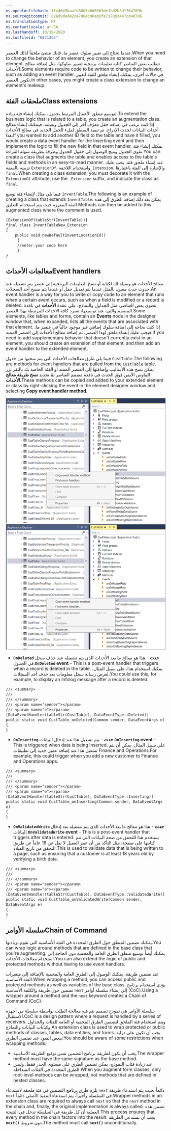 ```yaml
---
ms.openlocfilehash: 1fc4649baafd88d5e0d0303de1bd2b8d1764209b
ms.sourcegitcommit: 82ed9ded42c47064c90ab6fe717893447cd48796
ms.translationtype: HT
ms.contentlocale: ar-SA
ms.lasthandoff: 10/19/2020
ms.locfileid: "6071363"
---
```

<span data-ttu-id="b1612-101">عندما تحتاج إلى تغيير سلوك عنصر ما، فإنك تنشئ ملحقاً لذلك العنصر.</span><span class="sxs-lookup"><span data-stu-id="b1612-101">When you need to change the behavior of an element, you create an extension of that element.</span></span> <span data-ttu-id="b1612-102">تتطلب بعض العناصر كتابة تعليمات برمجية لتغيير سلوكها، مثل إضافة معالج الأحداث.</span><span class="sxs-lookup"><span data-stu-id="b1612-102">Some elements require code to be written to change their behavior, such as adding an event handler.</span></span> <span data-ttu-id="b1612-103">في حالات أخرى، يمكنك إنشاء ملحق للفئة لتغيير تكوين العنصر.</span><span class="sxs-lookup"><span data-stu-id="b1612-103">In other cases, you might create a class extension to change an element's makeup.</span></span>

## <a name="class-extensions"></a><span data-ttu-id="b1612-104">ملحقات الفئة</span><span class="sxs-lookup"><span data-stu-id="b1612-104">Class extensions</span></span> 

<span data-ttu-id="b1612-105">لتوسيع منطق الأعمال المرتبط بجدول، يمكنك إنشاء فئة زيادة.</span><span class="sxs-lookup"><span data-stu-id="b1612-105">To extend the business logic that is related to a table, you create an augmentation class.</span></span> <span data-ttu-id="b1612-106">إذا كنت ترغب في إضافة حقل معرّف آخر إلى الجدول وتعبئته، فيمكنك إنشاء معالج أحداث البيانات لحدث الإدراج، ثم تنفيذ المنطق لملء الحقل الجديد في معالج الأحداث هذا.</span><span class="sxs-lookup"><span data-stu-id="b1612-106">If you wanted to add another ID field to the table and have it filled, you would create a data event handler for the Inserting event and then implement the logic to fill the new field in that event handler.</span></span> <span data-ttu-id="b1612-107">يمكنك إنشاء فئة تقوي الجدول وتتيح الوصول إلى حقول الجدول وطرقه بطريقة سهلة القراءة.</span><span class="sxs-lookup"><span data-stu-id="b1612-107">You can create a class that augments the table and enables access to the table's fields and methods in an easy-to-read manner.</span></span> <span data-ttu-id="b1612-108">عند إنشاء ملحق فئة، يجب عليك تزيينه بالسمة `ExtensionOf`، واستخدام اللاحقة`_Extension`، والإشارة إلى الفئة باعتبارها `final`.</span><span class="sxs-lookup"><span data-stu-id="b1612-108">When creating a class extension, you must decorate it with the `ExtensionOf` attribute, use the `_Extension` suffix, and indicate the class as `final`.</span></span>

<span data-ttu-id="b1612-109">فيما يلي مثال لإنشاء فئة توسع `InventTable`.</span><span class="sxs-lookup"><span data-stu-id="b1612-109">The following is an example of creating a class that extends `InventTable`.</span></span> <span data-ttu-id="b1612-110">يمكن بعد ذلك إضافة الطرق إلى هذه الفئة المعززة حيث يتم استخدام التعليق.</span><span class="sxs-lookup"><span data-stu-id="b1612-110">Methods can then be added to this augmented class where the comment is used.</span></span>
```xpp
[ExtensionOf(tableStr(InventTable))]
final class InventTableNew_Extension
{
    public void newDefaultInventLocationId()
     {
     //enter your code here
     }
}
```
## <a name="event-handlers"></a><span data-ttu-id="b1612-111">معالجات الأحداث</span><span class="sxs-lookup"><span data-stu-id="b1612-111">Event handlers</span></span> 

<span data-ttu-id="b1612-112">معالج الأحداث هو وسيلة لك لكتابة أو نسخ التعليمات البرمجية إلى عنصر يتم تشغيله عند حدوث حدث معين، بالمثل عندما يتم تعديل حقل أو عندما يتم مسح أحد السجلات.</span><span class="sxs-lookup"><span data-stu-id="b1612-112">An event handler is a way for you to write or copy code to an element that runs when a certain event occurs, such as when a field is modified or a record is deleted.</span></span> <span data-ttu-id="b1612-113">تحتوي بعض العناصر، مثل الجداول والنماذج، على عقدة **الأحداث** في نافذة المصمم والتي، عند توسيعها، تسرد كافة الاحداث المرتبطة بهذا العنصر.</span><span class="sxs-lookup"><span data-stu-id="b1612-113">Some elements, like tables and forms, contain an **Events** node in the designer window that, when expanded, lists all the events that are associated with that element.</span></span> <span data-ttu-id="b1612-114">إذا كنت بحاجة إلى إضافة سلوك إضافي غير موجود حالياً في عنصر ما، فيجب عليك إنشاء ملحق لهذا العنصر، ثم إضافة معالج الأحداث إلى العنصر الممتد.</span><span class="sxs-lookup"><span data-stu-id="b1612-114">If you need to add supplementary behavior that doesn't currently exist in an element, you should create an extension of that element, and then add an event handler to the extended element.</span></span>

<span data-ttu-id="b1612-115">فيما يلي طرق معالجات الأحداث التي يتم سحبها من جدول `CustTable`.</span><span class="sxs-lookup"><span data-stu-id="b1612-115">The following are methods for event handlers that are pulled from the `CustTable` table.</span></span> <span data-ttu-id="b1612-116">يمكن نسخ هذه الأساليب وإضافتها إلى العنصر الممتد أو الفئة الخاصة بك بالنقر بزر الماوس الأيمن فوق الحدث في نافذة مصمم العناصر ثمّ تحديد **نسخ طريقة معالج الأحداث**.</span><span class="sxs-lookup"><span data-stu-id="b1612-116">These methods can be copied and added to your extended element or class by right-clicking the event in the element designer window and selecting **Copy event handler method**.</span></span>

<span data-ttu-id="b1612-117">[![Visual Studio لقطة شاشة تُظهر كيفية نسخ طريقة معالج الأحداث من نافذة مصمم الجداول.](../media/copy-event-handler.png)](../media/copy-event-handler.png#lightbox)</span><span class="sxs-lookup"><span data-stu-id="b1612-117">[![Visual Studio screenshot showing how to copy event handler method from the table designer window.](../media/copy-event-handler.png)](../media/copy-event-handler.png#lightbox)</span></span>

-   <span data-ttu-id="b1612-118">**`OnDeleted` حدث** - هذا هو معالج ما بعد الأحداث الذي يتم تشغيله عند حذف سجل في الجدول.</span><span class="sxs-lookup"><span data-stu-id="b1612-118">**`OnDeleted` event** - This is a post-event handler that triggers when a record is deleted in the table.</span></span> <span data-ttu-id="b1612-119">يمكنك استخدام هذا، على سبيل المثال، لعرض رسالة سجل معلومات بعد حذف أحد السجلات.</span><span class="sxs-lookup"><span data-stu-id="b1612-119">You could use this, for example, to display an Infolog message after a record is deleted.</span></span>
```xpp
/// <summary>
///
/// </summary>
/// <param name="sender"></param>
/// <param name="e"></param>
[DataEventHandler(tableStr(CustTable), DataEventType::Deleted)]
public static void CustTable_onDeleted(Common sender, DataEventArgs e)
{
}
```
-   <span data-ttu-id="b1612-120">**`OnInserting` حدث** - يتم تشغيل هذا عند إدخال البيانات.</span><span class="sxs-lookup"><span data-stu-id="b1612-120">**`OnInserting` event** - This is triggered when data is being inserted.</span></span> <span data-ttu-id="b1612-121">علي سبيل المثال، يمكن أن يتم تشغيل هذا عند إضافة عميل جديد إلى تطبيقات Finance and Operations.</span><span class="sxs-lookup"><span data-stu-id="b1612-121">For example, this could trigger when you add a  new customer to Finance and Operations apps.</span></span>
```xpp
/// <summary>
///
/// </summary>
/// <param name="sender"></param>
/// <param name="e"></param>
[DataEventHandler(tableStr(CustTable), DataEventType::Inserting)]
public static void CustTable_onInserting(Common sender, DataEventArgs e)
{
}
```
-   <span data-ttu-id="b1612-122">**`OnValidatedWrite` حدث** - هذا هو معالج ما بعد الأحداث الذي يتم تشغيله بعد إدخال البيانات.</span><span class="sxs-lookup"><span data-stu-id="b1612-122">**`OnValidatedWrite` event** - This is a post-event handler that triggers after data is entered.</span></span> <span data-ttu-id="b1612-123">يستخدم هذا للتحقق من صحة البيانات التي تتم كتابتها على صفحة، مثل التأكد من أن عمر العميل لا يقل عن 18 عاماً عن طريق التحقق من تاريخ الميلاد.</span><span class="sxs-lookup"><span data-stu-id="b1612-123">This is used to validate data that is being written to a page, such as ensuring that a customer is at least 18 years old by verifying a birth date.</span></span>
```xpp
/// <summary>
///
/// </summary>
/// <param name="sender"></param>
/// <param name="e"></param>
[DataEventHandler(tableStr(CustTable), DataEventType::ValidatedWrite)]
public static void CustTable_onValidatedWrite(Common sender, DataEventArgs e)
{
}
```

## <a name="chain-of-command"></a><span data-ttu-id="b1612-124">سلسله الأوامر</span><span class="sxs-lookup"><span data-stu-id="b1612-124">Chain of Command</span></span> 

<span data-ttu-id="b1612-125">يمكنك تضمين المنطق حول الطرق المحددة في الفئة الأساسية التي تقوم بزيادتها.</span><span class="sxs-lookup"><span data-stu-id="b1612-125">You can wrap logic around methods that are defined in the base class that you're augmenting.</span></span> <span data-ttu-id="b1612-126">يمكنك أيضاً توسيع منطق الطرق العامة والمحمية دون الحاجة إلى استخدام معالجات الأحداث.</span><span class="sxs-lookup"><span data-stu-id="b1612-126">You can also extend the logic of public and protected methods without having to use event handlers.</span></span>

<span data-ttu-id="b1612-127">عند تضمين طريقة، يمكنك الوصول إلى الطرق العامة والمحمية بالإضافة إلى متغيرات الفئة الأساسية.</span><span class="sxs-lookup"><span data-stu-id="b1612-127">When wrapping a method, you can access public and protected methods as well as variables of the base class.</span></span> <span data-ttu-id="b1612-128">يؤدي استخدام برنامج تضمين حول طريقة والكلمة الأساسية `next` إلى إنشاء سلسلة أوامر (CoC).</span><span class="sxs-lookup"><span data-stu-id="b1612-128">Using a wrapper around a method and the `next` keyword creates a Chain of Command (CoC).</span></span>

<span data-ttu-id="b1612-129">سلسلة الأوامر هي نموذج تصميم يتم فيه معالجة الطلب بواسطة سلسلة من أجهزة الاستقبال.</span><span class="sxs-lookup"><span data-stu-id="b1612-129">CoC is a design pattern where a request is handled by a series of receivers.</span></span> <span data-ttu-id="b1612-130">ويتم استخدام فئة الملحق لتضمين الطرق المحمية أو العامة للفئات والجداول وكيانات البيانات والنماذج.</span><span class="sxs-lookup"><span data-stu-id="b1612-130">An extension class is used to wrap protected or public methods of classes, tables, data entities, and forms.</span></span> <span data-ttu-id="b1612-131">يجب أن تكون على دراية ببعض القيود عند تضمين الطرق:</span><span class="sxs-lookup"><span data-stu-id="b1612-131">You should be aware of some restrictions when wrapping methods:</span></span>

-   <span data-ttu-id="b1612-132">يجب أن يكون لطريقة برنامج التضمين نفس توقيع الطريقة الأساسية.</span><span class="sxs-lookup"><span data-stu-id="b1612-132">The wrapper method must have the same signature as the base method.</span></span>
-   <span data-ttu-id="b1612-133">عند زيادة فئات النموذج، يمكن تضمين الطرق على مستوى الجذر فقط، وليس الطرق المحددة في الفئات المتداخلة.</span><span class="sxs-lookup"><span data-stu-id="b1612-133">When you augment form classes, only root-level methods can be    wrapped, not methods that are defined in nested classes.</span></span>

<span data-ttu-id="b1612-134">تلزم طرق برنامج التضمين في فئة ملحقة لاستدعاء `next` دائماً بحيث يتم استدعاء طريقة `next` في السلسلة وأخيراً، يتم استدعاء التنفيذ الأصلي دائماً.</span><span class="sxs-lookup"><span data-stu-id="b1612-134">Wrapper methods in an extension class are required to always call `next` so that the `next` method in the chain and, finally, the original implementation is always called.</span></span> <span data-ttu-id="b1612-135">تضمن هذه العملية أن كل طريقة في السلسلة تدخل في النتيجة.</span><span class="sxs-lookup"><span data-stu-id="b1612-135">This process ensures that every method in the chain factors into the result.</span></span> <span data-ttu-id="b1612-136">يجب أن تستدعي الطريقة **`next()`** دون شروط.</span><span class="sxs-lookup"><span data-stu-id="b1612-136">The method must call **`next()`** unconditionally.</span></span>
